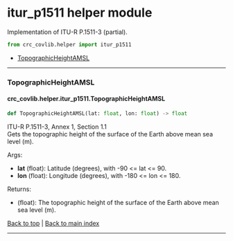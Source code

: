 # itur_p1511 helper module
Implementation of ITU-R P.1511-3 (partial).

```python
from crc_covlib.helper import itur_p1511
```

- [TopographicHeightAMSL](#topographicheightamsl)

***

### TopographicHeightAMSL
#### crc_covlib.helper.itur_p1511.TopographicHeightAMSL
```python
def TopographicHeightAMSL(lat: float, lon: float) -> float
```
ITU-R P.1511-3, Annex 1, Section 1.1\
Gets the topographic height of the surface of the Earth above mean sea level (m).

Args:
- __lat__ (float): Latitude (degrees), with -90 <= lat <= 90.
- __lon__ (float): Longitude (degrees), with -180 <= lon <= 180.
    
Returns:
- (float): The topographic height of the surface of the Earth above mean sea level (m).

[Back to top](#itur_p1511-helper-module) | [Back to main index](./readme.md#helper-sub-package-api-documentation)

***